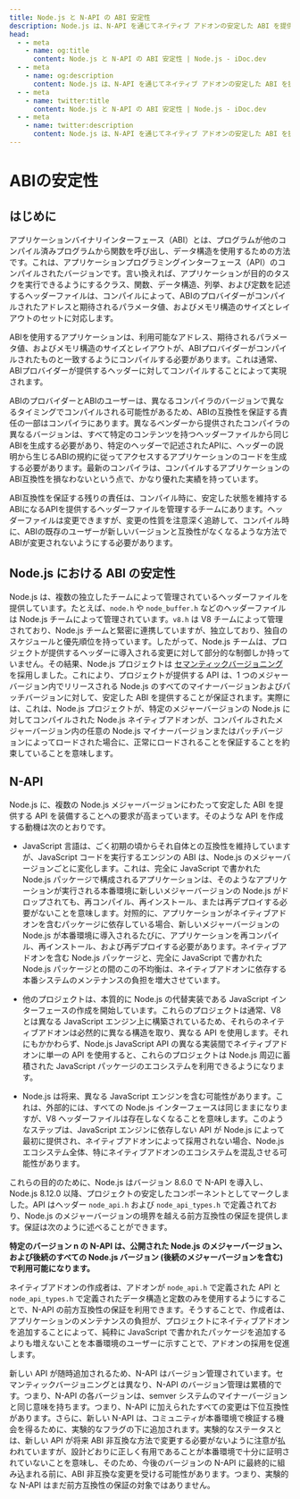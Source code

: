```yaml
---
title: Node.js と N-API の ABI 安定性
description: Node.js は、N-API を通じてネイティブ アドオンの安定した ABI を提供し、複数のメジャー バージョン間の互換性を保証し、生産システムのメンテナンス負担を軽減します。
head:
  - - meta
    - name: og:title
      content: Node.js と N-API の ABI 安定性 | Node.js - iDoc.dev
  - - meta
    - name: og:description
      content: Node.js は、N-API を通じてネイティブ アドオンの安定した ABI を提供し、複数のメジャー バージョン間の互換性を保証し、生産システムのメンテナンス負担を軽減します。
  - - meta
    - name: twitter:title
      content: Node.js と N-API の ABI 安定性 | Node.js - iDoc.dev
  - - meta
    - name: twitter:description
      content: Node.js は、N-API を通じてネイティブ アドオンの安定した ABI を提供し、複数のメジャー バージョン間の互換性を保証し、生産システムのメンテナンス負担を軽減します。
---
```



# ABIの安定性

## はじめに

アプリケーションバイナリインターフェース（ABI）とは、プログラムが他のコンパイル済みプログラムから関数を呼び出し、データ構造を使用するための方法です。これは、アプリケーションプログラミングインターフェース（API）のコンパイルされたバージョンです。言い換えれば、アプリケーションが目的のタスクを実行できるようにするクラス、関数、データ構造、列挙、および定数を記述するヘッダーファイルは、コンパイルによって、ABIのプロバイダーがコンパイルされたアドレスと期待されるパラメータ値、およびメモリ構造のサイズとレイアウトのセットに対応します。

ABIを使用するアプリケーションは、利用可能なアドレス、期待されるパラメータ値、およびメモリ構造のサイズとレイアウトが、ABIプロバイダーがコンパイルされたものと一致するようにコンパイルする必要があります。これは通常、ABIプロバイダーが提供するヘッダーに対してコンパイルすることによって実現されます。

ABIのプロバイダーとABIのユーザーは、異なるコンパイラのバージョンで異なるタイミングでコンパイルされる可能性があるため、ABIの互換性を保証する責任の一部はコンパイラにあります。異なるベンダーから提供されたコンパイラの異なるバージョンは、すべて特定のコンテンツを持つヘッダーファイルから同じABIを生成する必要があり、特定のヘッダーで記述されたAPIに、ヘッダーの説明から生じるABIの規約に従ってアクセスするアプリケーションのコードを生成する必要があります。最新のコンパイラは、コンパイルするアプリケーションのABI互換性を損なわないという点で、かなり優れた実績を持っています。

ABI互換性を保証する残りの責任は、コンパイル時に、安定した状態を維持するABIになるAPIを提供するヘッダーファイルを管理するチームにあります。ヘッダーファイルは変更できますが、変更の性質を注意深く追跡して、コンパイル時に、ABIの既存のユーザーが新しいバージョンと互換性がなくなるような方法でABIが変更されないようにする必要があります。


## Node.js における ABI の安定性

Node.js は、複数の独立したチームによって管理されているヘッダーファイルを提供しています。たとえば、`node.h` や `node_buffer.h` などのヘッダーファイルは Node.js チームによって管理されています。`v8.h` は V8 チームによって管理されており、Node.js チームと緊密に連携していますが、独立しており、独自のスケジュールと優先順位を持っています。したがって、Node.js チームは、プロジェクトが提供するヘッダーに導入される変更に対して部分的な制御しか持っていません。その結果、Node.js プロジェクトは [セマンティックバージョニング](https://semver.org) を採用しました。これにより、プロジェクトが提供する API は、1 つのメジャーバージョン内でリリースされる Node.js のすべてのマイナーバージョンおよびパッチバージョンに対して、安定した ABI を提供することが保証されます。実際には、これは、Node.js プロジェクトが、特定のメジャーバージョンの Node.js に対してコンパイルされた Node.js ネイティブアドオンが、コンパイルされたメジャーバージョン内の任意の Node.js マイナーバージョンまたはパッチバージョンによってロードされた場合に、正常にロードされることを保証することを約束していることを意味します。

## N-API

Node.js に、複数の Node.js メジャーバージョンにわたって安定した ABI を提供する API を装備することへの要求が高まっています。そのような API を作成する動機は次のとおりです。

- JavaScript 言語は、ごく初期の頃からそれ自体との互換性を維持していますが、JavaScript コードを実行するエンジンの ABI は、Node.js のメジャーバージョンごとに変化します。これは、完全に JavaScript で書かれた Node.js パッケージで構成されるアプリケーションは、そのようなアプリケーションが実行される本番環境に新しいメジャーバージョンの Node.js がドロップされても、再コンパイル、再インストール、または再デプロイする必要がないことを意味します。対照的に、アプリケーションがネイティブアドオンを含むパッケージに依存している場合、新しいメジャーバージョンの Node.js が本番環境に導入されるたびに、アプリケーションを再コンパイル、再インストール、および再デプロイする必要があります。ネイティブアドオンを含む Node.js パッケージと、完全に JavaScript で書かれた Node.js パッケージとの間のこの不均衡は、ネイティブアドオンに依存する本番システムのメンテナンスの負担を増大させています。

- 他のプロジェクトは、本質的に Node.js の代替実装である JavaScript インターフェースの作成を開始しています。これらのプロジェクトは通常、V8 とは異なる JavaScript エンジン上に構築されているため、それらのネイティブアドオンは必然的に異なる構造を取り、異なる API を使用します。それにもかかわらず、Node.js JavaScript API の異なる実装間でネイティブアドオンに単一の API を使用すると、これらのプロジェクトは Node.js 周辺に蓄積された JavaScript パッケージのエコシステムを利用できるようになります。

- Node.js は将来、異なる JavaScript エンジンを含む可能性があります。これは、外部的には、すべての Node.js インターフェースは同じままになりますが、V8 ヘッダーファイルは存在しなくなることを意味します。このようなステップは、JavaScript エンジンに依存しない API が Node.js によって最初に提供され、ネイティブアドオンによって採用されない場合、Node.js エコシステム全体、特にネイティブアドオンのエコシステムを混乱させる可能性があります。

これらの目的のために、Node.js はバージョン 8.6.0 で N-API を導入し、Node.js 8.12.0 以降、プロジェクトの安定したコンポーネントとしてマークしました。API はヘッダー `node_api.h` および `node_api_types.h` で定義されており、Node.js のメジャーバージョンの境界を越える前方互換性の保証を提供します。保証は次のように述べることができます。

**特定のバージョン n の N-API は、公開された Node.js のメジャーバージョン、および後続のすべての Node.js バージョン (後続のメジャーバージョンを含む) で利用可能になります。**

ネイティブアドオンの作成者は、アドオンが `node_api.h` で定義された API と `node_api_types.h` で定義されたデータ構造と定数のみを使用するようにすることで、N-API の前方互換性の保証を利用できます。そうすることで、作成者は、アプリケーションのメンテナンスの負担が、プロジェクトにネイティブアドオンを追加することによって、純粋に JavaScript で書かれたパッケージを追加するよりも増えないことを本番環境のユーザーに示すことで、アドオンの採用を促進します。

新しい API が随時追加されるため、N-API はバージョン管理されています。セマンティックバージョニングとは異なり、N-API のバージョン管理は累積的です。つまり、N-API の各バージョンは、semver システムのマイナーバージョンと同じ意味を持ちます。つまり、N-API に加えられたすべての変更は下位互換性があります。さらに、新しい N-API は、コミュニティが本番環境で検証する機会を得るために、実験的なフラグの下に追加されます。実験的なステータスとは、新しい API が将来 ABI 非互換な方法で変更する必要がないように注意が払われていますが、設計どおりに正しく有用であることが本番環境で十分に証明されていないことを意味し、そのため、今後のバージョンの N-API に最終的に組み込まれる前に、ABI 非互換な変更を受ける可能性があります。つまり、実験的な N-API はまだ前方互換性の保証の対象ではありません。

